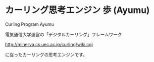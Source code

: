 # カーリング思考エンジン 歩 (Ayumu)
Curling Program Ayumu

電気通信大学運営の「デジタルカーリング」フレームワーク

http://minerva.cs.uec.ac.jp/curling/wiki.cgi

に従ったカーリングの思考エンジンです。
